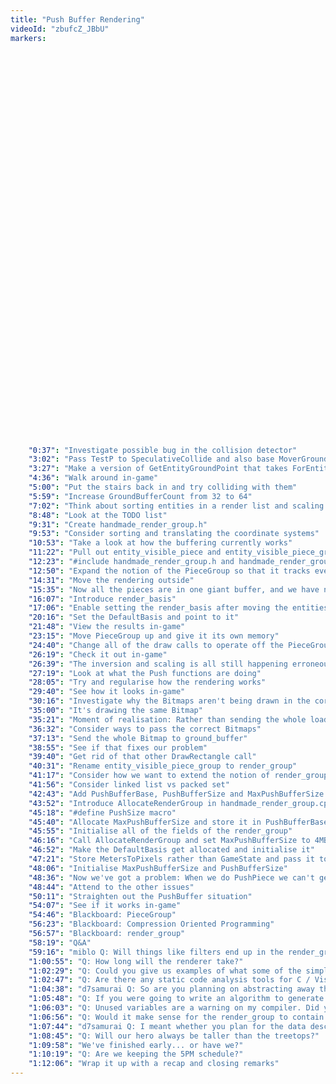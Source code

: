 ```yaml
---
title: "Push Buffer Rendering"
videoId: "zbufcZ_JBbU"
markers:














































    "0:37": "Investigate possible bug in the collision detector"
    "3:02": "Pass TestP to SpeculativeCollide and also base MoverGroundPoint off TestP"
    "3:27": "Make a version of GetEntityGroundPoint that takes ForEntityP"
    "4:36": "Walk around in-game"
    "5:00": "Put the stairs back in and try colliding with them"
    "5:59": "Increase GroundBufferCount from 32 to 64"
    "7:02": "Think about sorting entities in a render list and scaling bitmaps"
    "8:48": "Look at the TODO list"
    "9:31": "Create handmade_render_group.h"
    "9:53": "Consider sorting and translating the coordinate systems"
    "10:53": "Take a look at how the buffering currently works"
    "11:22": "Pull out entity_visible_piece and entity_visible_piece_group into handmade_render_group.h"
    "12:23": "#include handmade_render_group.h and handmade_render_group.cpp in handmade.cpp"
    "12:50": "Expand the notion of the PieceGroup so that it tracks everything"
    "14:31": "Move the rendering outside"
    "15:35": "Now all the pieces are in one giant buffer, and we have no idea which one goes with which entity"
    "16:07": "Introduce render_basis"
    "17:06": "Enable setting the render_basis after moving the entities around"
    "20:16": "Set the DefaultBasis and point to it"
    "21:48": "View the results in-game"
    "23:15": "Move PieceGroup up and give it its own memory"
    "24:40": "Change all of the draw calls to operate off the PieceGroup"
    "26:19": "Check it out in-game"
    "26:39": "The inversion and scaling is all still happening erroneously"
    "27:19": "Look at what the Push functions are doing"
    "28:05": "Try and regularise how the rendering works"
    "29:40": "See how it looks in-game"
    "30:16": "Investigate why the Bitmaps aren't being drawn in the correct places"
    "35:00": "It's drawing the same Bitmap"
    "35:21": "Moment of realisation: Rather than sending the whole loaded_bitmap down, we were using one on the stack"
    "36:32": "Consider ways to pass the correct Bitmaps"
    "37:13": "Send the whole Bitmap to ground_buffer"
    "38:55": "See if that fixes our problem"
    "39:40": "Get rid of that other DrawRectangle call"
    "40:31": "Rename entity_visible_piece_group to render_group"
    "41:17": "Consider how we want to extend the notion of render_group so that you can have multiple things pushed onto this render stack"
    "41:56": "Consider linked list vs packed set"
    "42:43": "Add PushBufferBase, PushBufferSize and MaxPushBufferSize to render_group"
    "43:52": "Introduce AllocateRenderGroup in handmade_render_group.cpp"
    "45:18": "#define PushSize macro"
    "45:40": "Allocate MaxPushBufferSize and store it in PushBufferBase"
    "45:55": "Initialise all of the fields of the render_group"
    "46:16": "Call AllocateRenderGroup and set MaxPushBufferSize to 4MB"
    "46:52": "Make the DefaultBasis get allocated and initialise it"
    "47:21": "Store MetersToPixels rather than GameState and pass it to AllocateRenderGroup"
    "48:06": "Initialise MaxPushBufferSize and PushBufferSize"
    "48:36": "Now we've got a problem: When we do PushPiece we can't get one because we don't know where that piece is anymore"
    "48:44": "Attend to the other issues"
    "50:11": "Straighten out the PushBuffer situation"
    "54:07": "See if it works in-game"
    "54:46": "Blackboard: PieceGroup"
    "56:23": "Blackboard: Compression Oriented Programming"
    "56:57": "Blackboard: render_group"
    "58:19": "Q&A"
    "59:16": "miblo Q: Will things like filters end up in the render_group?"
    "1:00:55": "Q: How long will the renderer take?"
    "1:02:29": "Q: Could you give us examples of what some of the simpler things will be in the render_group?"
    "1:02:47": "Q: Are there any static code analysis tools for C / Visual Studio that will help pick up bugs like unused variables, etc?"
    "1:04:38": "d7samurai Q: So are you planning on abstracting away the renderer as a layer, similar to how we separated the platform from the game code, so that the various renderers will be operating on the same data structures?"
    "1:05:48": "Q: If you were going to write an algorithm to generate Sudoku puzzles, how would it work?"
    "1:06:03": "Q: Unused variables are a warning on my compiler. Did you turn that warning off? I use an allow local macro when I want it to ignore the variable"
    "1:06:56": "Q: Would it make sense for the render_group to contain render groups itself?"
    "1:07:44": "d7samurai Q: I meant whether you plan for the data describing what needs to be rendered to be in a format such that it's suitable for both software and hardware rendering"
    "1:08:45": "Q: Will our hero always be taller than the treetops?"
    "1:09:58": "We've finished early... or have we?"
    "1:10:19": "Q: Are we keeping the 5PM schedule?"
    "1:12:06": "Wrap it up with a recap and closing remarks"
---
```

